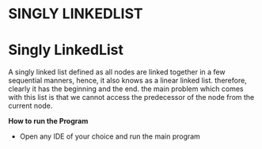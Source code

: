 # SINGLY LINKEDLIST

# **Singly LinkedList** 
A singly linked list defined as all nodes are linked together in a few sequential manners, hence, it also knows as a linear linked list.
therefore, clearly it has the beginning and the end. the main problem which comes with this list is that we cannot access the predecessor of the node from the current node.

**How to run the Program**
 
 * Open any IDE of your choice and run the main program

